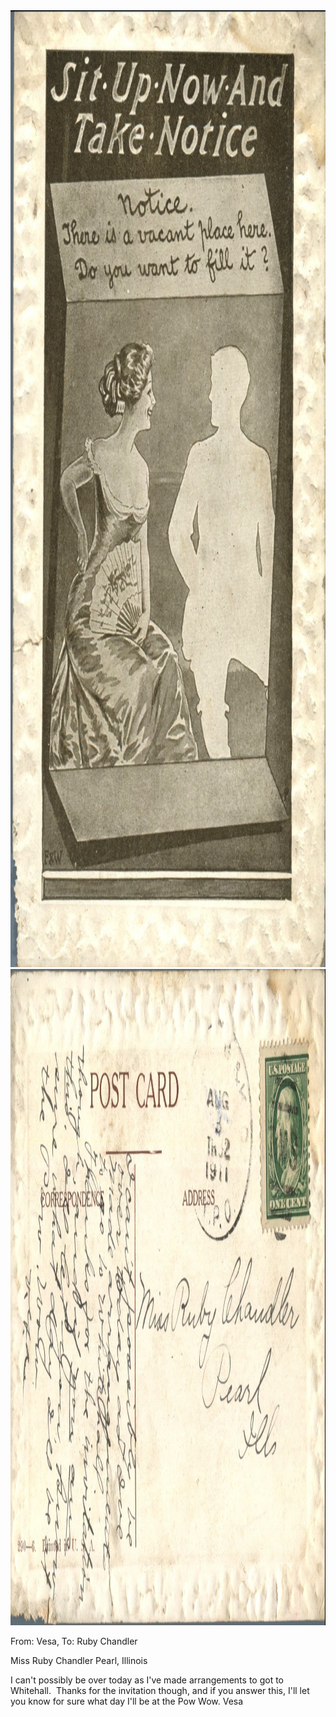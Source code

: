<html><body><a href="/wp-content/uploads/2014/04/postcard-2014-20140425_18085020_0106.jpg"><img class="alignnone size-full wp-image-407" src="/wp-content/uploads/2014/04/postcard-2014-20140425_18085020_0106.jpg" alt="postcard-2014-20140425_18085020_0106" width="1051" height="1531"></a> <a href="/wp-content/uploads/2014/04/postcard-2014-20140425_18085818_0107.jpg"><img class="alignnone size-full wp-image-408" src="/wp-content/uploads/2014/04/postcard-2014-20140425_18085818_0107.jpg" alt="postcard-2014-20140425_18085818_0107" width="1562" height="1050"></a>

From: Vesa, To: Ruby Chandler

Miss Ruby Chandler
Pearl, Illinois

I can't possibly be over today as I've made arrangements to got to Whitehall.  Thanks for the invitation though, and if you answer this, I'll let you know for sure what day I'll be at the Pow Wow.
Vesa</body></html>